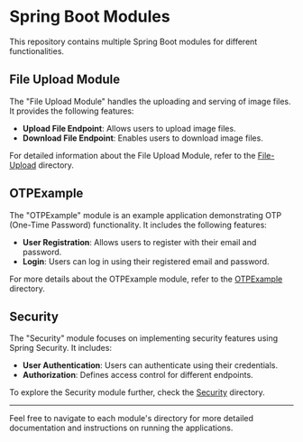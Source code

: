# Spring Boot Modules

This repository contains multiple Spring Boot modules for different functionalities.

## File Upload Module

The "File Upload Module" handles the uploading and serving of image files. It provides the following features:

- **Upload File Endpoint**: Allows users to upload image files.
- **Download File Endpoint**: Enables users to download image files.

For detailed information about the File Upload Module, refer to the [File-Upload](./File-Upload/README.md) directory.

## OTPExample

The "OTPExample" module is an example application demonstrating OTP (One-Time Password) functionality. It includes the following features:

- **User Registration**: Allows users to register with their email and password.
- **Login**: Users can log in using their registered email and password.

For more details about the OTPExample module, refer to the [OTPExample](./OTPExample/README.md) directory.

## Security

The "Security" module focuses on implementing security features using Spring Security. It includes:

- **User Authentication**: Users can authenticate using their credentials.
- **Authorization**: Defines access control for different endpoints.

To explore the Security module further, check the [Security](./security/README.md) directory.

---

Feel free to navigate to each module's directory for more detailed documentation and instructions on running the applications.
